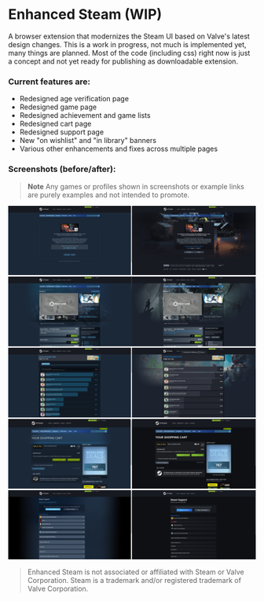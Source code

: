 # Enhanced Steam (WIP)

A browser extension that modernizes the Steam UI based on Valve's latest design changes.
This is a work in progress, not much is implemented yet, many things are planned.
Most of the code (including css) right now is just a concept and not yet ready for publishing as downloadable extension.

### Current features are:
- Redesigned age verification page
- Redesigned game page
- Redesigned achievement and game lists
- Redesigned cart page
- Redesigned support page
- New "on wishlist" and "in library" banners
- Various other enhancements and fixes across multiple pages

### Screenshots (before/after):
> **Note**
> Any games or profiles shown in screenshots or example links are purely examples and not intended to promote.

![agecheck](./screenshots/agecheck.png)
![app](./screenshots/app.png)
![achievements](./screenshots/achievements.png)
![cart](./screenshots/cart.png)
![support](./screenshots/support.png)

> Enhanced Steam is not associated or affiliated with Steam or Valve Corporation. Steam is a trademark and/or registered trademark of Valve Corporation.
